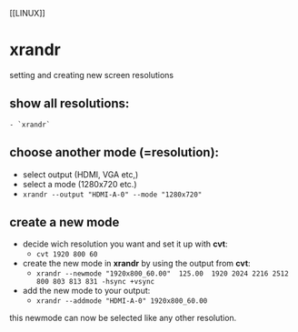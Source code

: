 [[LINUX]]
# xrandr
setting and creating new screen resolutions

## show all resolutions:
    - `xrandr`

## choose another mode (=resolution):
- select output (HDMI, VGA etc,)
- select a mode (1280x720 etc.)
- `xrandr --output "HDMI-A-0" --mode "1280x720"`

## create a new mode
- decide wich resolution you want and set it up with **cvt**:
    - `cvt 1920 800 60`
- create the new mode in **xrandr** by using the output from **cvt**:
    - `xrandr --newmode "1920x800_60.00"  125.00  1920 2024 2216 2512  800 803 813 831 -hsync +vsync`
- add the new mode to your output:
    - `xrandr --addmode "HDMI-A-0" 1920x800_60.00`

this newmode can now be selected like any other resolution.


